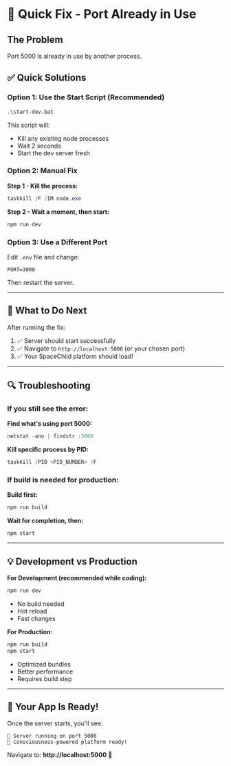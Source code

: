 # 🚀 Quick Fix - Port Already in Use

## The Problem
Port 5000 is already in use by another process.

## ✅ Quick Solutions

### Option 1: Use the Start Script (Recommended)
```bash
.\start-dev.bat
```
This script will:
- Kill any existing node processes
- Wait 2 seconds
- Start the dev server fresh

### Option 2: Manual Fix

**Step 1 - Kill the process:**
```powershell
taskkill /F /IM node.exe
```

**Step 2 - Wait a moment, then start:**
```bash
npm run dev
```

### Option 3: Use a Different Port

Edit `.env` file and change:
```env
PORT=3000
```

Then restart the server.

---

## 🎯 What to Do Next

After running the fix:

1. ✅ Server should start successfully
2. ✅ Navigate to `http://localhost:5000` (or your chosen port)
3. ✅ Your SpaceChild platform should load!

---

## 🔍 Troubleshooting

### If you still see the error:

**Find what's using port 5000:**
```powershell
netstat -ano | findstr :5000
```

**Kill specific process by PID:**
```powershell
taskkill /PID <PID_NUMBER> /F
```

### If build is needed for production:

**Build first:**
```bash
npm run build
```

**Wait for completion, then:**
```bash
npm start
```

---

## 💡 Development vs Production

**For Development (recommended while coding):**
```bash
npm run dev
```
- No build needed
- Hot reload
- Fast changes

**For Production:**
```bash
npm run build
npm start
```
- Optimized bundles
- Better performance
- Requires build step

---

## 🌟 Your App Is Ready!

Once the server starts, you'll see:
```
🌟 Server running on port 5000
🧠 Consciousness-powered platform ready!
```

Navigate to: **http://localhost:5000** 🚀
